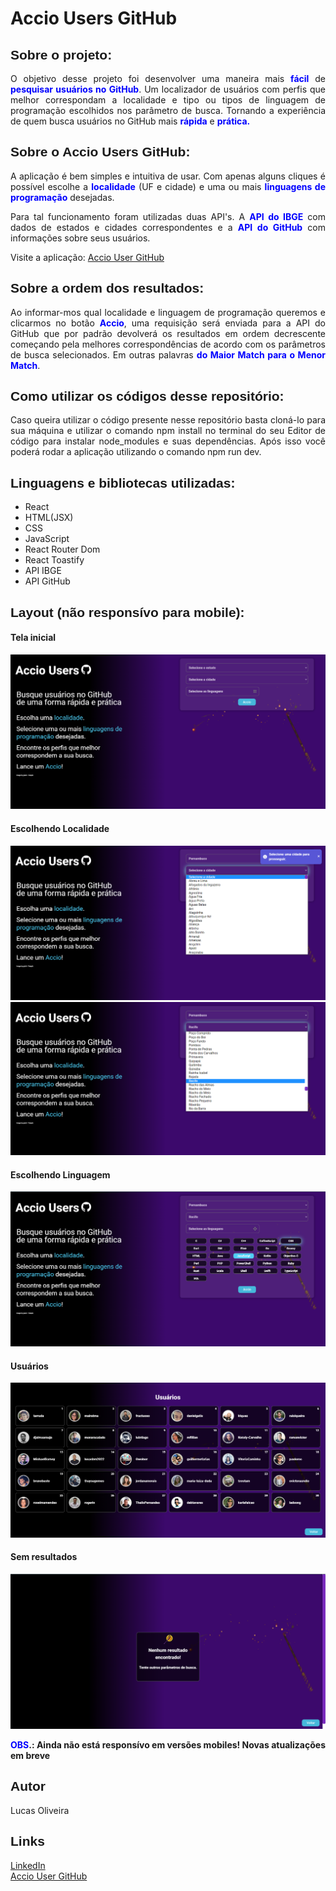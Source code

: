 <h1>Accio Users GitHub</h1>

<h2 style="font-family: sans-serif;">Sobre o projeto:</h2>

<p style="text-align: justify;">
    O objetivo desse projeto foi desenvolver uma maneira mais <strong style="color: blue;">fácil</strong> de <strong style="color: blue;">pesquisar usuários no GitHub</strong>. Um localizador de usuários com perfis que melhor correspondam a localidade e tipo ou tipos de linguagem de programação escolhidos nos parâmetro de busca. Tornando a experiência de quem busca usuários no GitHub mais <strong style="color: blue;">rápida</strong> e <strong style="color: blue;">prática.</strong>
</p>

<h2 style="font-family: sans-serif;">Sobre o Accio Users GitHub:</h2>

<p style="text-align: justify;">
  A aplicação é bem simples e intuitiva de usar. Com apenas alguns cliques é possível escolhe a <strong style="color: blue;">localidade</strong> (UF e cidade) e uma ou mais <strong style="color: blue;">linguagens de programação</strong> desejadas.
</p>

<p style="text-align: justify;">
  Para tal funcionamento foram utilizadas duas API's. A <strong style="color: blue;">API do IBGE</strong> com dados de estados e cidades correspondentes e a <strong style="color: blue;">API do GitHub</strong>  com informações sobre seus usuários.
</p>

<p style="text-align: justify;">
    Visite a aplicação: <a href="https://accio-user-github.netlify.app/">Accio User GitHub</a>

<h2 style="font-family: sans-serif;">Sobre a ordem dos resultados:</h2>

<p style="text-align: justify;">
  Ao informar-mos qual localidade e linguagem de programação queremos e clicarmos no botão <strong style="color: blue;">Accio</strong>, uma requisição será enviada para a API do GitHub que por padrão devolverá os resultados em ordem decrescente começando pela melhores correspondências de acordo com os parâmetros de busca selecionados. Em outras palavras 
  <strong style="color: blue;">do Maior Match para o Menor Match</strong>.
</p>

<h2 style="font-family: sans-serif;">Como utilizar os códigos desse repositório:</h2>

<p style="text-align: justify;">
    Caso queira utilizar o código presente nesse repositório basta cloná-lo para sua máquina e utilizar o comando npm install no terminal do seu Editor de código para instalar node_modules e suas dependências. Após isso você poderá rodar a aplicação utilizando o comando npm run dev.
</p>

<h2 style="font-family: sans-serif;">Linguagens e bibliotecas utilizadas:</h2>

<ul>
    <li>React</li>
    <li>HTML(JSX)</li>
    <li>CSS</li>
    <li>JavaScript</li>
    <li>React Router Dom</li>
    <li>React Toastify</li>
    <li>API IBGE</li>
    <li>API GitHub</li>
</ul>

<h2 style="font-family: sans-serif;">Layout (não responsívo para mobile):</h2>

<h4>Tela inicial</h4>
<img src="./src/images/home-screen.png" alt="Escolhendo Palpites">

<h4>Escolhendo Localidade</h4>
<img src="./src/images/choosing-locale-toast.png" alt="Escolhendo Palpites">

<img src="./src/images/choosing-locale.png" alt="Escolhendo Palpites">

<h4>Escolhendo Linguagem</h4>
<img src="./src/images/choosing-languages.png" alt="Escolhendo Palpites">

<h4>Usuários</h4>
<img src="./src/images/users.png" alt="Escolhendo Palpites">

<h4>Sem resultados</h4>
<img src="./src/images/no-results.png" alt="Escolhendo Palpites">

<p style="text-align: justify;">
 <b><strong style="color: blue;">OBS</strong>.: Ainda não está responsívo em versões mobiles! Novas atualizações em breve</b>
</p>

<h2 style="font-family: sans-serif;">Autor</h2>

<p>Lucas Oliveira</p>

<h2 style="font-family: sans-serif;">Links</h2>

<a href="http://www.linkedin.com/in/lucas-de-oliveira-5b8a5532" target="_blank">LinkedIn</a>
<br>
<a href="https://accio-user-github.netlify.app/" target="_blank">Accio User GitHub</a>
<br>
